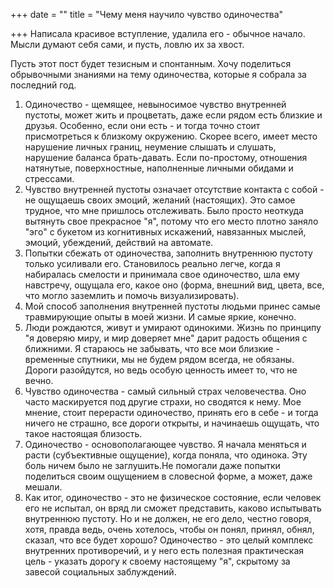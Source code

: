 +++
date = ""
title = "Чему меня научило чувство одиночества"

+++
Написала красивое вступление, удалила его - обычное начало. Мысли думают себя сами, и пусть,  ловлю их за хвост.

Пусть этот пост будет тезисным и спонтанным. Хочу поделиться обрывочными знаниями на тему одиночества, которые я собрала за последний год.

1. Одиночество - щемящее, невыносимое чувство внутренней пустоты, может жить и процветать, даже если рядом есть близкие и друзья. Особенно, если они есть - и тогда точно стоит присмотреться к близкому окружению. Скорее всего, имеет место нарушение личных границ, неумение слышать и слушать, нарушение баланса брать-давать. Если по-простому, отношения натянутые, поверхностные, наполненные личными обидами и стрессами.
2. Чувство внутренней пустоты означает отсутствие контакта с собой - не ощущаешь своих эмоций, желаний (настоящих). Это самое трудное, что мне пришлось отслеживать. Было просто неоткуда вытянуть свое прекрасное "я", потому что его место плотно заняло "эго" с букетом из когнитивных искажений, навязанных мыслей, эмоций, убеждений, действий на автомате.
3. Попытки сбежать от одиночества, заполнить внутреннюю пустоту только усиливали его. Становилось реально легче, когда я набиралась смелости и принимала свое одиночество, шла ему навстречу, ощущала его, какое оно (форма, внешний вид, цвета, все, что могло заземлить и помочь визуализировать).
4. Мой способ заполнения внутренней пустоты людьми принес самые травмирующие опыты в моей жизни. И самые яркие, конечно.
5. Люди рождаются, живут и умирают одинокими. Жизнь по принципу "я доверяю миру, и мир доверяет мне" дарит радость общения с ближними. Я стараюсь не забывать, что все мои близкие - временные спутники, мы не будем рядом всегда, не обязаны. Дороги разойдутся, но ведь особую ценность имеет то, что не вечно.
6. Чувство одиночества - самый сильный страх человечества. Оно часто маскируется под другие страхи, но сводятся к нему. Мое мнение, стоит перерасти одиночество, принять его в себе - и тогда ничего не страшно, все дороги открыты, и начинаешь ощущать, что такое настоящая близость.
7. Одиночество - основополагающее чувство. Я начала меняться и расти (субъективные ощущение), когда поняла, что одинока. Эту боль ничем было не заглушить.Не помогали даже попытки поделиться своим ощущением в словесной форме, а может, даже мешали.
8. Как итог, одиночество - это не физическое состояние, если человек его не испытал, он вряд ли сможет представить, каково испытывать внутреннюю пустоту. Но и не должен, не его дело, честно говоря, хотя, правда ведь, очень хотелось, чтобы он понял, принял, обнял, сказал, что все будет хорошо? Одиночество - это целый комплекс внутренних противоречий, и у него есть полезная практическая цель - указать дорогу к своему настоящему "я", скрытому за завесой социальных заблуждений.